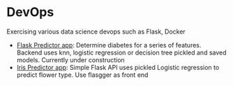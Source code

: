 # DevOps
Exercising various data science devops such as Flask, Docker

* [Flask Predictor app](https://github.com/riched158/API/tree/master/predictor_app): Determine diabetes for a series of features.  Backend uses knn, logistic regression or decision tree pickled and saved models. Currently under construction 
* [Iris Predictor app](https://github.com/riched158/DevOps/tree/master/iris_predict_flask): Simple Flask API uses pickled Logistic regression to predict flower type.  Use flasgger as front end
